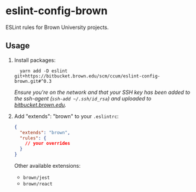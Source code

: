 # eslint-config-brown

ESLint rules for Brown University projects.

## Usage

1. Install packages:

   ```
     yarn add -D eslint git+https://bitbucket.brown.edu/scm/ccum/eslint-config-brown.git#^0.3
   ```

   _Ensure you're on the network and that your SSH key has been added to the ssh-agent (`ssh-add ~/.ssh/id_rsa`) and uploaded to [bitbucket.brown.edu](https://bitbucket.brown.edu/plugins/servlet/ssh/account/keys)._

2. Add "extends": "brown" to your `.eslintrc`:

   ```json
   {
     "extends": "brown",
     "rules": {
       // your overrides
     }
   }
   ```

   Other available extensions:

   - `brown/jest`
   - `brown/react`
